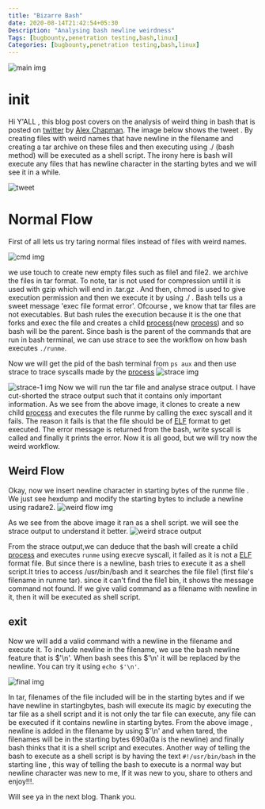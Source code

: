 ```yaml
---
title: "Bizarre Bash"
date: 2020-08-14T21:42:54+05:30
Description: "Analysing bash newline weirdness"
Tags: [bugbounty,penetration testing,bash,linux]
Categories: [bugbounty,penetration testing,bash,linux]
---
```


![main img](/img/main/bash-newline/main.png)

# init
Hi Y'ALL , this blog post covers on the analysis of weird thing in bash that is posted on [twitter](https://twitter.com/ajxchapman/status/1293900614724980743) by [Alex Chapman](https://twitter.com/ajxchapman). The image below shows the tweet . By creating files with weird names that have newline in the filename and creating a tar archive on these files and then executing using ./ (bash method) will be executed as a shell script. The irony here is bash will execute any files that has newline character in the starting bytes and we will see it in a while.

![tweet](https://pbs.twimg.com/media/EfTbgr8UcAcrhja?format=jpg&name=large)

# Normal Flow
First of all lets us try taring normal files instead of files with weird names.

![cmd img](/img/main/bash-newline/fileformaterr.png)

we use touch to create new empty files such as file1 and file2. we archive the files in tar format. To note, tar is not used for compression untill it is used with gzip which will end in .tar.gz . And then, chmod is used to give execution permission and then we execute it by using ./ . Bash tells us a sweet message 'exec file format error'. Ofcourse , we know that tar files are not executables. But bash rules the execution because it is the one that forks and exec the file and creates a child [process](/post/understanding-linux-process/)(new [process](/post/understanding-linux-process/)) and so bash will be the parent. Since bash is the parent of the commands that are run in bash terminal, we can use strace to see the workflow on how bash executes `./runme`. 

Now we will get the pid of the bash terminal from `ps aux` and then use strace to trace syscalls made by the [process](/post/understanding-linux-process/)
![strace img](/img/main/bash-newline/normalflow.png)

![strace-1 img](/img/main/bash-newline/normalflow-strace.png)
Now we will run the tar file and analyse strace output. I have cut-shorted the strace output such that it contains only important information. As we see from the above image, it clones to create a new child [process](/post/understanding-linux-process/) and executes the file runme by calling the exec syscall and it fails. The reason it fails is that the file should be of [ELF](/post/understanding-linux-process/) format to get executed. The error message is returned from the bash, write syscall is called and finally it prints the error. Now it is all good, but we will try now the weird workflow.

## Weird Flow

Okay, now we insert newline character in starting bytes of the runme file . We just see hexdump and modify the starting bytes to include a newline using radare2.
![weird flow img](/img/main/bash-newline/weirdflow.png)

As we see from the above image it ran as a shell script. we will see the strace output to understand it better.
![weird strace output](/img/main/bash-newline/weirdflow-strace.png)

From the strace output,we can deduce that the bash will create a child [process](/post/understanding-linux-process/) and executes `runme` using execve syscall, it failed as it is not a [ELF](/post/understanding-linux-process/) format file. But since there is a newline, bash tries to execute it as a shell script.It tries to access /usr/bin/bash and it searches the file file1 (first file's filename in runme tar). since it can't find the file1 bin, it shows the message command not found. If we give valid command as a filename with newline in it, then it will be executed as shell script.

## exit
Now we will add a valid command with a newline in the filename and execute it. To include newline in the filename, we use the bash newline feature that is $'\n'. When bash sees this $'\n' it will be replaced by the newline. You can try it using `echo $'\n'`.

![final img](/img/main/bash-newline/newline-final.png)

In tar, filenames of the file included will be in the starting bytes and if we have newline in startingbytes, bash will execute its magic by executing the tar file as a shell script and it is not only the tar file can execute, any file can be executed if it contains newline in starting bytes. From the above image , newline is added in the filename by using $'\n' and when tared, the filenames will be in the starting bytes 690a(0a is the newline) and finally bash thinks that it is a shell script and executes. Another way of telling the bash to execute as a shell script is by having the text `#!/usr/bin/bash` in the starting line , this way of telling the bash to execute is a normal way but newline character was new to me, If it was new to you, share to others and enjoy!!!.

Will see ya in the next blog. Thank you.
